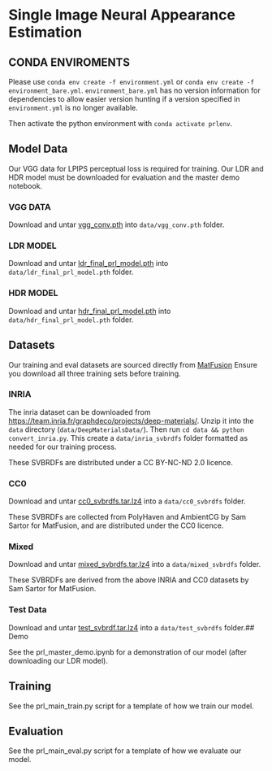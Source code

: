 # Single Image Neural Appearance Estimation

## CONDA ENVIROMENTS
Please use `conda env create -f environment.yml` or `conda env create -f environment_bare.yml`.
`environment_bare.yml` has no version information for dependencies to allow easier version hunting if a version specified in `environment.yml` is no longer available.

Then activate the python environment with `conda activate prlenv`.


## Model Data

Our VGG data for LPIPS perceptual loss is required for training.
Our LDR and HDR model must be downloaded for evaluation and the master demo notebook.

### VGG DATA

Download and untar [vgg_conv.pth](https://drive.google.com/file/d/1hW6cGkmxr1XQPDJ_61atnXwO2yBuJMTZ/view?usp=sharing) into `data/vgg_conv.pth` folder.

### LDR MODEL

Download and untar [ldr_final_prl_model.pth](https://drive.google.com/file/d/1tdnetJpXWmtPkjB5rNCeIahkdLaFD9pJ/view?usp=sharing) into `data/ldr_final_prl_model.pth` folder.


### HDR MODEL

Download and untar [hdr_final_prl_model.pth](https://drive.google.com/file/d/1RE-qpABPiLN0RTxKjR02hGAXRR1VKMUl/view?usp=sharing) into `data/hdr_final_prl_model.pth` folder.



## Datasets

Our training and eval datasets are sourced directly from [MatFusion](https://github.com/samsartor/matfusion)
Ensure you download all three training sets before training.

### INRIA

The inria dataset can be downloaded from https://team.inria.fr/graphdeco/projects/deep-materials/. Unzip it into the `data` directory (`data/DeepMaterialsData/`).
Then run `cd data && python convert_inria.py`. This create a `data/inria_svbrdfs` folder formatted as needed for our training process.

These SVBRDFs are distributed under a CC BY-NC-ND 2.0 licence.

### CC0

Download and untar [cc0_svbrdfs.tar.lz4](https://www.cs.wm.edu/~ppeers/publications/Sartor2023MFA/data/cc0_svbrdfs.tar.lz4) into a `data/cc0_svbrdfs` folder.

These SVBRDFs are collected from PolyHaven and AmbientCG by Sam Sartor for MatFusion, and are distributed under the CC0 licence.

### Mixed

Download and untar [mixed_svbrdfs.tar.lz4](https://www.cs.wm.edu/~ppeers/publications/Sartor2023MFA/data/mixed_svbrdfs.tar.lz4) into a `data/mixed_svbrdfs` folder.

These SVBRDFs are derived from the above INRIA and CC0 datasets by Sam Sartor for MatFusion.

### Test Data

Download and untar [test_svbrdf.tar.lz4](https://www.cs.wm.edu/~ppeers/publications/Sartor2023MFA/data/test_svbrdfs.tar.lz4) into a `data/test_svbrdfs` folder.## Demo

See the prl_master_demo.ipynb for a demonstration of our model (after downloading our LDR model).


## Training

See the prl_main_train.py script for a template of how we train our model.

## Evaluation

See the prl_main_eval.py script for a template of how we evaluate our model.
